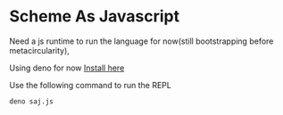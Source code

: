 # Scheme As Javascript

Need a js runtime to run the language for now(still bootstrapping before metacircularity),

Using deno for now [Install here](https://docs.deno.com/runtime/getting_started/installation/)

Use the following command to run the REPL
```
deno saj.js
```

